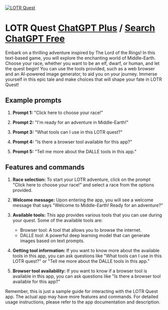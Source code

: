 
[![LOTR Quest](https://files.oaiusercontent.com/file-CvshIbj8W58Hxq1FQsQEvubo?se=2123-10-18T18%3A28%3A54Z&sp=r&sv=2021-08-06&sr=b&rscc=max-age%3D31536000%2C%20immutable&rscd=attachment%3B%20filename%3Dd0fa7c3b-9f14-4cde-95c8-540b496f06f0.png&sig=bOuzL4B9SooUpGVBL95MtJT1PeRL%2BTr8wjhnk/rDpaw%3D)](https://chat.openai.com/g/g-8fVK8NPrE-lotr-quest)

# LOTR Quest [ChatGPT Plus](https://chat.openai.com/g/g-8fVK8NPrE-lotr-quest) / [Search ChatGPT Free](https://gptcall.net/index.html#/?search=LOTR%20Quest)

Embark on a thrilling adventure inspired by The Lord of the Rings! In this text-based game, you will explore the enchanting world of Middle-Earth. Choose your race, whether you want to be an elf, dwarf, or human, and let the quest begin! You can use the tools provided, such as a web browser and an AI-powered image generator, to aid you on your journey. Immerse yourself in this epic tale and make choices that will shape your fate in LOTR Quest!

## Example prompts

1. **Prompt 1:** "Click here to choose your race!"

2. **Prompt 2:** "I'm ready for an adventure in Middle-Earth!"

3. **Prompt 3:** "What tools can I use in this LOTR quest?"

4. **Prompt 4:** "Is there a browser tool available for this app?"

5. **Prompt 5:** "Tell me more about the DALLE tools in this app."

## Features and commands

1. **Race selection:** To start your LOTR adventure, click on the prompt "Click here to choose your race!" and select a race from the options provided.

2. **Welcome message:** Upon entering the app, you will see a welcome message that says "Welcome to Middle-Earth! Ready for an adventure?"

3. **Available tools:** This app provides various tools that you can use during your quest. Some of the available tools are:
   - Browser tool: A tool that allows you to browse the internet.
   - DALLE tool: A powerful deep learning model that can generate images based on text prompts.

4. **Getting tool information:** If you want to know more about the available tools in this app, you can ask questions like "What tools can I use in this LOTR quest?" or "Tell me more about the DALLE tools in this app."

5. **Browser tool availability:** If you want to know if a browser tool is available in this app, you can ask questions like "Is there a browser tool available for this app?"

Remember, this is just a sample guide for interacting with the LOTR Quest app. The actual app may have more features and commands. For detailed usage instructions, please refer to the app documentation and description.


